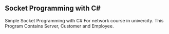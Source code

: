 ## Socket Programming with C#
Simple Socket Programming with C# For network course in univercity. This Program Contains Server, Customer and Employee.
